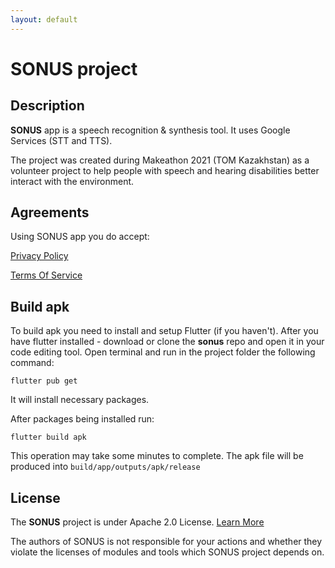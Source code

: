 ```yaml
---
layout: default
---
```


# **SONUS** project

## Description

**SONUS** app is a speech recognition & synthesis tool.
It uses Google Services (STT and TTS).

The project was created during Makeathon 2021 (TOM Kazakhstan) as a volunteer project to help people with speech and hearing disabilities better interact with the environment.

## Agreements
Using SONUS app you do accept:

[Privacy Policy](./privacy_policy.html)

[Terms Of Service](./terms_of_service.html)

## Build apk

To build apk you need to install and setup Flutter (if you haven't).
After you have flutter installed - download or clone the **sonus** repo and open it in your code editing tool.
Open terminal and run in the project folder the following command:
```
flutter pub get
```
It will install necessary packages.

After packages being installed run:
```
flutter build apk
```
This operation may take some minutes to complete. The apk file will be produced into `build/app/outputs/apk/release`

## License
The **SONUS** project is under Apache 2.0 License. [Learn More](https://github.com/CommanderXA/sonus/blob/main/LICENSE)

The authors of SONUS is not responsible for your actions and whether they violate the licenses of modules and tools which SONUS project depends on.  